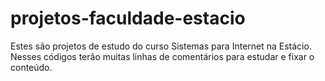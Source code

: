 # projetos-faculdade-estacio
Estes são projetos de estudo do curso Sistemas para Internet na Estácio. Nesses códigos terão muitas linhas de comentários para estudar e fixar o conteúdo.
